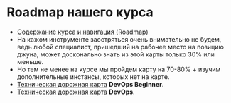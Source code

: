 # **Roadmap нашего курса**

- [Содержание курса и навигация (Roadmap)](https://github.com/lamjob1993/linux-monitoring/blob/main/navigation/README.md)
- На кажом инструменте заостряться очень внимательно не будем, ведь любой специалист, пришедший на рабочее место на позицию джуна, может досконально знать из этой карты только 30% или меньше.
- Но тем не менее на курсе мы пройдем карту на 70-80% + изучим дополнительные инстансы, которых нет на карте.
- [Техническая дорожная карта](https://roadmap.sh/devops?r=devops-beginner) **DevOps Beginner**.
- [Техническая дорожная карта](https://roadmap.sh/devops) **DevOps**.

